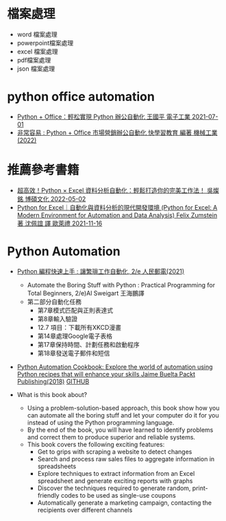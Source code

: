 
# 檔案處理
- word 檔案處理
- powerpoint檔案處理
- excel 檔案處理
- pdf檔案處理
- json 檔案處理

# python office automation
- [Python + Office：輕松實現 Python 辦公自動化 王國平 電子工業 2021-07-01](https://www.tenlong.com.tw/products/9787121414404?list_name=srh)
- [非常容易 : Python + Office 市場營銷辦公自動化  快學習教育 編著  機械工業(2022)](https://www.tenlong.com.tw/products/9787111395393?list_name=srh)
# 推薦參考書籍
- [超高效！Python × Excel 資料分析自動化：輕鬆打造你的完美工作法！ 吳燦銘  博碩文化 2022-05-02](https://www.tenlong.com.tw/products/9786263330856?list_name=srh)
- [Python for Excel｜自動化與資料分析的現代開發環境 (Python for Excel: A Modern Environment for Automation and Data Analysis) Felix Zumstein 著 沈佩誼 譯 歐萊禮 2021-11-16](https://www.tenlong.com.tw/products/9789865029340?list_name=srh)


# Python Automation
- [Python 編程快速上手 : 讓繁瑣工作自動化, 2/e 人民郵電(2021)](https://www.tenlong.com.tw/products/9787115551870?list_name=srh)
  - Automate the Boring Stuff with Python : Practical Programming for Total Beginners, 2/e)Al Sweigart 王海鵬譯
  - 第二部分自動化任務
    - 第7章模式匹配與正則表達式
    - 第8章輸入驗證
    - 12.7 項目：下載所有XKCD漫畫
    - 第14章處理Google電子表格
    - 第17章保持時間、計劃任務和啟動程序
    - 第18章發送電子郵件和短信

- [Python Automation Cookbook: Explore the world of automation using Python recipes that will enhance your skills Jaime Buelta Packt Publishing(2018)](https://www.packtpub.com/product/python-automation-cookbook/9781789133806) [GITHUB](https://github.com/PacktPublishing/Python-Automation-Cookbook)
- What is this book about?
  - Using a problem-solution-based approach, this book show how you can automate all the boring stuff and let your computer do it for you instead of using the Python programming language. 
  - By the end of the book, you will have learned to identify problems and correct them to produce superior and reliable systems.
  - This book covers the following exciting features:
    - Get to grips with scraping a website to detect changes
    - Search and process raw sales files to aggregate information in spreadsheets
    - Explore techniques to extract information from an Excel spreadsheet and generate exciting reports with graphs
    - Discover the techniques required to generate random, print-friendly codes to be used as single-use coupons
    - Automatically generate a marketing campaign, contacting the recipients over different channels



